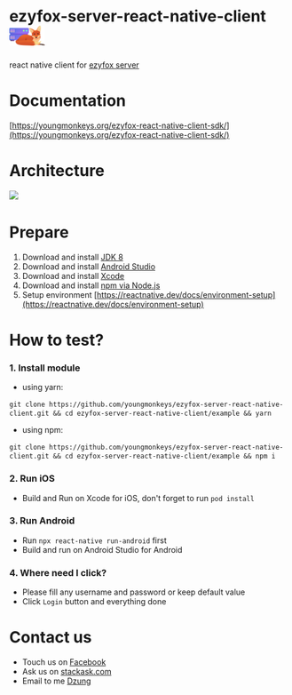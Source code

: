 # ezyfox-server-react-native-client <img src="https://github.com/youngmonkeys/ezyfox-server/blob/master/logo.png" width="64" />

react native client for [ezyfox server](https://github.com/youngmonkeys/ezyfox-server)

# Documentation

[https://youngmonkeys.org/ezyfox-react-native-client-sdk/](https://youngmonkeys.org/ezyfox-react-native-client-sdk/)

# Architecture

<img src="https://raw.githubusercontent.com/youngmonkeys/ezyfox-server-react-native-client/master/images/react-native-sdk.png" />

# Prepare

1. Download and install [JDK 8](https://www.oracle.com/java/technologies/javase/javase-jdk8-downloads.html)
2. Download and install [Android Studio](https://developer.android.com/studio)
3. Download and install [Xcode](https://developer.apple.com/xcode/)
4. Download and install [npm via Node.js](https://nodejs.org/en/download/)
5. Setup environment [https://reactnative.dev/docs/environment-setup](https://reactnative.dev/docs/environment-setup)

# How to test?

### 1. Install module
- using yarn: 
```
git clone https://github.com/youngmonkeys/ezyfox-server-react-native-client.git && cd ezyfox-server-react-native-client/example && yarn
```
- using npm:
```
git clone https://github.com/youngmonkeys/ezyfox-server-react-native-client.git && cd ezyfox-server-react-native-client/example && npm i
```
### 2. Run iOS

- Build and Run on Xcode for iOS, don't forget to run `pod install`

### 3. Run Android

- Run `npx react-native run-android` first
- Build and run on Android Studio for Android

### 4. Where need I click?

- Please fill any username and password or keep default value
- Click `Login` button and everything done

# Contact us

- Touch us on [Facebook](https://www.facebook.com/youngmonkeys.org)
- Ask us on [stackask.com](https://stackask.com)
- Email to me [Dzung](mailto:itprono3@gmail.com)

